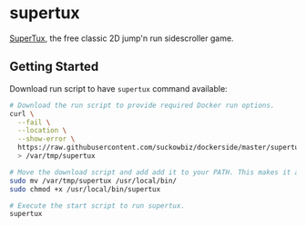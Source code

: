 # supertux

[SuperTux](https://supertuxproject.org/), the free classic 2D jump'n run sidescroller game.

## Getting Started

Download run script to have `supertux` command available:

```bash
# Download the run script to provide required Docker run options.
curl \
  --fail \
  --location \
  --show-error \
  https://raw.githubusercontent.com/suckowbiz/dockerside/master/supertux/supertux \
  > /var/tmp/supertux

# Move the download script and add add it to your PATH. This makes it available from command line.
sudo mv /var/tmp/supertux /usr/local/bin/
sudo chmod +x /usr/local/bin/supertux

# Execute the start script to run supertux.
supertux
```
